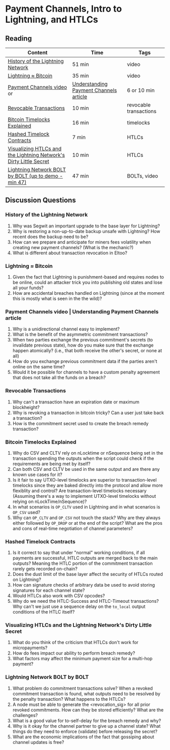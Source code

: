# Payment Channels, Intro to Lightning, and HTLCs

## Reading

| Content                                                                                       | Time  | Tags                    |
|-----------------------------------------------------------------------------------------------|-------|-------------------------|
| [History of the Lightning Network](https://www.youtube.com/watch?v=HauP9F16mUM) | 51 min | video |
| [Lightning ≈ Bitcoin](https://www.youtube.com/watch?v=8lMLo-7yF5k) | 35 min | video |
| [Payment Channels video](https://www.youtube.com/watch?v=4SdBa8ZOfqg) or | [Understanding Payment Channels article](https://blog.chainside.net/understanding-payment-channels-4ab018be79d4)| 6 or 10 min | payment channels |
| [Revocable Transactions](https://rusty.ozlabs.org/?p=450) | 10 min | revocable transactions |
| [Bitcoin Timelocks Explained](https://medium.com/summa-technology/bitcoins-time-locks-27e0c362d7a1) | 16 min | timelocks |
| [Hashed Timelock Contracts](https://rusty.ozlabs.org/?p=462) | 7 min | HTLCs |
| [Visualizing HTLCs and the Lightning Network's Dirty Little Secret](https://medium.com/@peter_r/visualizing-htlcs-and-the-lightning-networks-dirty-little-secret-cb9b5773a0) | 10 min | HTLCs |
| [Lightning Network BOLT by BOLT (up to demo - min 47)](https://www.youtube.com/watch?v=Ysj2yobFMF4) | 47 min | BOLTs, video |

## Discussion Questions

### History of the Lightning Network

1. Why was Segwit an important upgrade to the base layer for Lightning?
1. Why is restoring a non-up-to-date backup unsafe with Lightning? How recent does the backup need to be?
1. How can we prepare and anticipate for miners fees volatility when creating new payment channels? (What is the mechanic?)
1. What is different about transaction revocation in Eltoo?

### Lightning ≈ Bitcoin

1. Given the fact that Lightning is punishment-based and requires nodes to be online, could an attacker trick you into publishing old states and lose all your funds?
1. How are accidental breaches handled on Lightning (since at the moment this is mostly what is seen in the the wild)?

### Payment Channels video | Understanding Payment Channels article

1. Why is a unidirectional channel easy to implement?
1. What is the benefit of the asymmetric commitment transactions?
1. When two parties exchange the previous commitment's secrets (to invalidate previous state), how do you make sure that the exchange happen atomically? (i.e., that both receive the other's secret, or none at all)
1. How do you exchange previous commitment data if the parties aren't online on the same time?
1. Would it be possible for channels to have a custom penalty agreement that does not take all the funds on a breach?

### Revocable Transactions

1. Why can't a transaction have an expiration date or maximum blockheight?
1. Why is revoking a transaction in bitcoin tricky? Can a user just take back a transaction?
1. How is the commitment secret used to create the breach remedy transaction?

### Bitcoin Timelocks Explained

1. Why do CSV and CLTV rely on nLocktime or nSequence being set in the transaction spending the outputs when the script could check if the requirements are being met by itself?
1. Can both CSV and CLTV be used in the same output and are there any known use cases for it?
1. Is it fair to say UTXO-level timelocks are superior to transaction-level timelocks since they are baked directly into the protocol and allow more flexiblity and control? Are transaction-level timelocks necessary (Assuming there's a way to implement UTXO-level timelocks without relying on nLockTime/nSequence)?
1. In what scenarios is `OP_CLTV` used in Lightning and in what scenarios is `OP_CSV` used?
1. Why can `OP_CLTV` and `OP_CSV` not touch the stack? Why are they always either followed by `OP_DROP` or at the end of the script? What are the pros and cons of real-time negotiation of channel parameters?

### Hashed Timelock Contracts

1. Is it correct to say that under "normal" working conditions, if all payments are successful, HTLC outputs are merged back to the main outputs? Meaning the HTLC portion of the commitment transaction rarely gets recorded on-chain?
1. Does the dust limit of the base layer affect the security of HTLCs routed on Lightning?
1. How can signature checks of arbitrary data be used to avoid storing signatures for each channel state?
1. Would HTLCs also work with CSV opcodes?
1. Why do we need the HTLC-Success and HTLC-Timeout transactions? Why can't we just use a sequence delay on the `to_local` output conditions of the HTLC itself?

### Visualizing HTLCs and the Lightning Network's Dirty Little Secret

1. What do you think of the criticism that HTLCs don't work for micropayments?
1. How do fees impact our ability to perform breach remedy?
1. What factors may affect the minimum payment size for a multi-hop payment?

### Lightning Network BOLT by BOLT

1. What problem do commitment transactions solve? When a revoked commitment transaction is found, what outputs need to be resolved by the penalty transaction? What happens to the HTLCs?
1. A node must be able to generate the <revocation_sig> for all prior revoked commitments. How can they be stored efficiently? What are the challenges?
1. What is a good value for to-self-delay for the breach remedy and why?
1. Why is it okay for the channel partner to give up a channel state? What things do they need to enforce (validate) before releasing the secret?
1. What are the economic implications of the fact that gossiping about channel updates is free?
